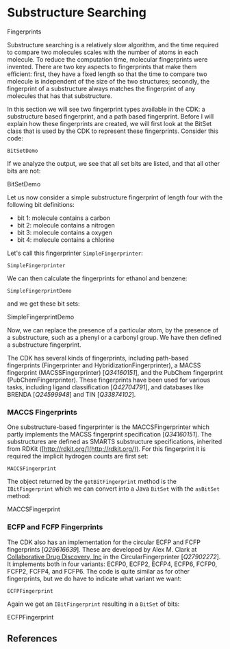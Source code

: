 # Substructure Searching

<section level="##" label="descriptors:fingerprints">Fingerprints</section>

Substructure searching is a relatively slow algorithm, and the time required
to compare two molecules scales with the number of atoms in each molecule.
To reduce the computation time, <topic>molecular fingerprints</topic> were
invented. There are two key aspects to fingerprints that make them
efficient: first, they have a fixed length so that the time to compare
two molecule is independent of the size of the two structures;
secondly, the fingerprint of a substructure always matches the
fingerprint of any molecules that has that substructure.

In this section we will see two fingerprint types available in the CDK:
a substructure based fingerprint, and a path based fingerprint.
Before I will explain how these fingerprints are created, we will first
look at the <class>BitSet</class> class that is used by the CDK to
represent these fingerprints. Consider this code:

<code>BitSetDemo</code>

If we analyze the output, we see that all set bits are listed, and
that all other bits are not: 

<out>BitSetDemo</out>

Let us now consider a simple substructure fingerprint of length four
with the following bit definitions:

* bit 1: molecule contains a carbon
* bit 2: molecule contains a nitrogen
* bit 3: molecule contains a oxygen
* bit 4: molecule contains a chlorine

Let's call this fingerprinter `SimpleFingerprinter`:

<code>SimpleFingerprinter</code>

We can then calculate the fingerprints for ethanol and benzene:

<code>SimpleFingerprintDemo</code>

and we get these bit sets:

<out>SimpleFingerprintDemo</out>

Now, we can replace the presence of a particular atom, by the presence
of a substructure, such as a phenyl or a carbonyl group. We have then
defined a substructure fingerprint.

The CDK has several kinds of fingerprints, including path-based
fingerprints (<class>Fingerprinter</class> and <class>HybridizationFingerprinter</class>), a MACSS fingerprint
(<class>MACSSFingerprinter</class>) [<cite>Q34160151</cite>], and the PubChem fingerprint
(<class>PubChemFingerprinter</class>).
These fingerprints have been used for various tasks, including ligand
classification [<cite>Q42704791</cite>], and databases like BRENDA [<cite>Q24599948</cite>] and TIN [<cite>Q33874102</cite>].

### MACCS Fingerprints

One substructure-based fingerprinter is the <class type="topic">MACCSFingerprinter</class>
which partly implements the MACSS fingerprint specification [<cite>Q34160151</cite>]. The
substructures are defined as SMARTS substructure specifications,
inherited from RDKit ([http://rdkit.org/](http://rdkit.org/)). For this fingerprint it is required the implicit hydrogen
counts are first set:
	
<code>MACCSFingerprint</code>

The object returned by the `getBitFingerprint` method is the `IBitFingerprint`
which we can convert into a Java `BitSet` with the `asBitSet` method:
	
<out>MACCSFingerprint</out>

### ECFP and FCFP Fingerprints

The CDK also has an implementation for the circular <topic>ECFP</topic> and <topic>FCFP</topic>
fingerprints [<cite>Q29616639</cite>]. These are developed by Alex M. Clark at
[Collaborative Drug Discovery, Inc](http://collaborativedrug.com) in the
<class>CircularFingerprinter</class> [<cite>Q27902272</cite>].
It implements both in four variants:
ECFP0, ECFP2, ECFP4, ECFP6, FCFP0, FCFP2, FCFP4, and FCFP6. The code is quite similar
as for other fingerprints, but we do have to indicate what variant we want:
	
<code>ECFPFingerprint</code>

Again we get an `IBitFingerprint` resulting in a `BitSet` of bits:
	
<out>ECFPFingerprint</out>

## References

<references/>
